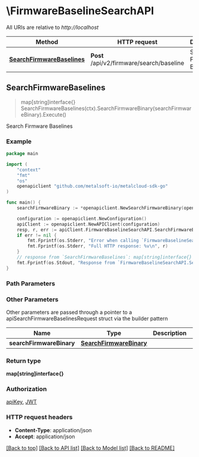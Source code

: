 # \FirmwareBaselineSearchAPI

All URIs are relative to *http://localhost*

Method | HTTP request | Description
------------- | ------------- | -------------
[**SearchFirmwareBaselines**](FirmwareBaselineSearchAPI.md#SearchFirmwareBaselines) | **Post** /api/v2/firmware/search/baseline | Search Firmware Baselines



## SearchFirmwareBaselines

> map[string]interface{} SearchFirmwareBaselines(ctx).SearchFirmwareBinary(searchFirmwareBinary).Execute()

Search Firmware Baselines



### Example

```go
package main

import (
	"context"
	"fmt"
	"os"
	openapiclient "github.com/metalsoft-io/metalcloud-sdk-go"
)

func main() {
	searchFirmwareBinary := *openapiclient.NewSearchFirmwareBinary(openapiclient.FirmwareVendorType("dell"), *openapiclient.NewBaselineFilter()) // SearchFirmwareBinary | 

	configuration := openapiclient.NewConfiguration()
	apiClient := openapiclient.NewAPIClient(configuration)
	resp, r, err := apiClient.FirmwareBaselineSearchAPI.SearchFirmwareBaselines(context.Background()).SearchFirmwareBinary(searchFirmwareBinary).Execute()
	if err != nil {
		fmt.Fprintf(os.Stderr, "Error when calling `FirmwareBaselineSearchAPI.SearchFirmwareBaselines``: %v\n", err)
		fmt.Fprintf(os.Stderr, "Full HTTP response: %v\n", r)
	}
	// response from `SearchFirmwareBaselines`: map[string]interface{}
	fmt.Fprintf(os.Stdout, "Response from `FirmwareBaselineSearchAPI.SearchFirmwareBaselines`: %v\n", resp)
}
```

### Path Parameters



### Other Parameters

Other parameters are passed through a pointer to a apiSearchFirmwareBaselinesRequest struct via the builder pattern


Name | Type | Description  | Notes
------------- | ------------- | ------------- | -------------
 **searchFirmwareBinary** | [**SearchFirmwareBinary**](SearchFirmwareBinary.md) |  | 

### Return type

**map[string]interface{}**

### Authorization

[apiKey](../README.md#apiKey), [JWT](../README.md#JWT)

### HTTP request headers

- **Content-Type**: application/json
- **Accept**: application/json

[[Back to top]](#) [[Back to API list]](../README.md#documentation-for-api-endpoints)
[[Back to Model list]](../README.md#documentation-for-models)
[[Back to README]](../README.md)


